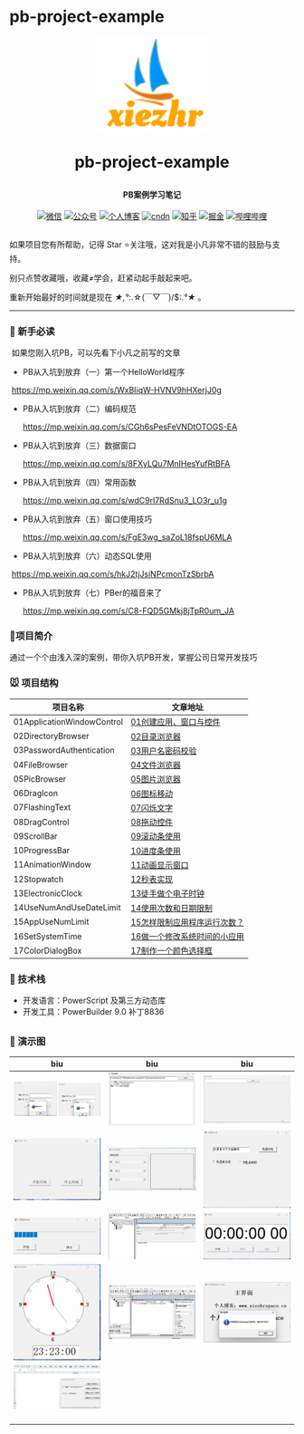 # pb-project-example



<p align="center">
	<img alt="logo" width="200px" src="images/logo.png">
</p>
<h1 align="center" style="margin: 30px 0 30px; font-weight: bold;">pb-project-example</h1>
<h4 align="center">PB案例学习笔记</h4>
<p align="center">
  <a href="https://gitee.com/xiezhr/image-learn-bed/raw/master/image/wx.jpg"><img src="https://img.shields.io/badge/weChat-%E5%BE%AE%E4%BF%A1%E5%8F%B7-green.svg" alt="微信"></a>
  <a href="https://gitee.com/xiezhr/image-learn-bed/raw/master/image/微信公众号.png"><img src="https://img.shields.io/badge/%E5%85%AC%E4%BC%97%E5%8F%B7-XiezhrSpace-blue.svg" alt="公众号"></a>
  <a href="https://www.xiezhrspace.cn"><img src="https://img.shields.io/badge/%E4%B8%AA%E4%BA%BA%E5%8D%9A%E5%AE%A2-www.xiezhrspace.cn-orange.svg" alt="个人博客"></a>
  <a href="https://blog.csdn.net/rong09_13"><img src="https://img.shields.io/badge/csdn-CSDN-red.svg" alt="cndn"></a>
   <a href="https://www.zhihu.com/people/rong-xie-49-35/posts"><img 		         src="https://img.shields.io/badge/zhihu-%E7%9F%A5%E4%B9%8E-blue.svg" alt="知乎"></a>
  <a href="https://juejin.im/user/1829211147871415"><img src="https://img.shields.io/badge/juejin-%E6%8E%98%E9%87%91-9cf.svg" alt="掘金"></a>
  <a href="https://space.bilibili.com/305330347"><img src="https://img.shields.io/badge/bilibili-%E5%93%94%E5%93%A9%E5%93%94%E5%93%A9-critical.svg" alt="哔哩哔哩"></a> 
</p>

##  

如果项目您有所帮助，记得 Star ⭐关注哦，这对我是小凡非常不错的鼓励与支持。

别只点赞收藏哦，收藏≠学会，赶紧动起手敲起来吧。

重新开始最好的时间就是现在   *★,°*:.☆(￣▽￣)/$:*.°★* 。

-------



### 🐶 新手必读

​    如果您刚入坑PB，可以先看下小凡之前写的文章

- PB从入坑到放弃（一）第一个HelloWorld程序

​		https://mp.weixin.qq.com/s/WxBIiqW-HVNV9hHXerjJ0g

- PB从入坑到放弃（二）编码规范

  https://mp.weixin.qq.com/s/CGh6sPesFeVNDtOTOGS-EA

- PB从入坑到放弃（三）数据窗口

  https://mp.weixin.qq.com/s/8FXyLQu7MnIHesYufRtBFA

- PB从入坑到放弃（四）常用函数

  https://mp.weixin.qq.com/s/wdC9rl7RdSnu3_LO3r_u1g

- PB从入坑到放弃（五）窗口使用技巧

  https://mp.weixin.qq.com/s/FgE3wg_saZoL18fspU6MLA

- PB从入坑到放弃（六）动态SQL使用

​	  https://mp.weixin.qq.com/s/hkJ2tjJsiNPcmonTzSbrbA

- PB从入坑到放弃（七）PBer的福音来了

  https://mp.weixin.qq.com/s/C8-FQD5GMkj8jTpR0um_JA



### 🐤项目简介

通过一个个由浅入深的案例，带你入坑PB开发，掌握公司日常开发技巧

### 🐭 项目结构

| 项目名称                   | 文章地址                                                  |
| -------------------------- | --------------------------------------------------------- |
| 01ApplicationWindowControl | [01创建应用、窗口与控件](http://t.csdnimg.cn/n53vV)       |
| 02DirectoryBrowser         | [02目录浏览器](http://t.csdnimg.cn/gZSk9)                 |
| 03PasswordAuthentication   | [03用户名密码校验](http://t.csdnimg.cn/Gltdx)             |
| 04FileBrowser              | [04文件浏览器](http://t.csdnimg.cn/XTLvq)                 |
| 05PicBrowser               | [05图片浏览器](http://t.csdnimg.cn/bqWhF)                 |
| 06DragIcon                 | [06图标移动](http://t.csdnimg.cn/gPEre)                   |
| 07FlashingText             | [07闪烁文字](http://t.csdnimg.cn/xgMcc)                   |
| 08DragControl              | [08拖动控件](http://t.csdnimg.cn/vTJLh)                   |
| 09ScrollBar                | [09滚动条使用](http://t.csdnimg.cn/h6h98)                 |
| 10ProgressBar              | [10进度条使用](http://t.csdnimg.cn/h1O9e)                 |
| 11AnimationWindow          | [11动画显示窗口](http://t.csdnimg.cn/nsKmd)               |
| 12Stopwatch                | [12秒表实现](http://t.csdnimg.cn/HAQP7)                   |
| 13ElectronicClock          | [13徒手做个电子时钟](http://t.csdnimg.cn/mS2FK)           |
| 14UseNumAndUseDateLimit    | [14使用次数和日期限制](http://t.csdnimg.cn/38U7O)         |
| 15AppUseNumLimit           | [15怎样限制应用程序运行次数？](http://t.csdnimg.cn/Aqr8d) |
| 16SetSystemTime            | [16做一个修改系统时间的小应用](http://t.csdnimg.cn/mK03y) |
| 17ColorDialogBox           | [17制作一个颜色选择框](http://t.csdnimg.cn/vCRWL)         |



### 🐨 技术栈

- 开发语言：PowerScript 及第三方动态库
- 开发工具：PowerBuilder 9.0  补丁8836

##  

### 🐷 演示图

| biu                                                          | biu                                                          | biu                                                          |
| ------------------------------------------------------------ | ------------------------------------------------------------ | ------------------------------------------------------------ |
| ![image-20240523213611622](./assets/image-20240523213611622.png) | ![image-20240523213804217](./assets/image-20240523213804217.png) | ![展示图片](./assets/展示图片.gif)                           |
| ![文字闪烁](./assets/文字闪烁.gif)                           | ![滚动条使用](./assets/滚动条使用.gif)                       | ![控件拖动](./assets/控件拖动.gif)                           |
| ![使用进度条](./assets/使用进度条.gif)                       | ![动画视窗](./assets/动画视窗.gif)                           | ![秒表计时](./assets/秒表计时.gif)                           |
| ![电子时钟](./assets/电子时钟.gif)                           | ![限制使用](./assets/限制使用.gif)                           | ![运用程序启动次数限制](./assets/image-20240602102604039.png) |
| ![颜色选择框](./assets/颜色选择框.gif)                       |                                                              |                                                              |
|                                                              |                                                              |                                                              |
|                                                              |                                                              |                                                              |
|                                                              |                                                              |                                                              |
|                                                              |                                                              |                                                              |




